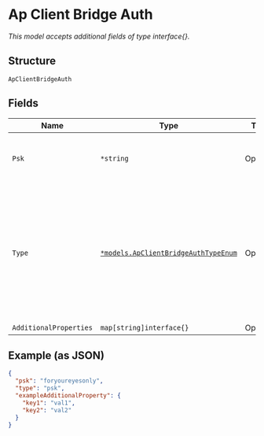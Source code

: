 
# Ap Client Bridge Auth

*This model accepts additional fields of type interface{}.*

## Structure

`ApClientBridgeAuth`

## Fields

| Name | Type | Tags | Description |
|  --- | --- | --- | --- |
| `Psk` | `*string` | Optional | **Constraints**: *Minimum Length*: `8`, *Maximum Length*: `63` |
| `Type` | [`*models.ApClientBridgeAuthTypeEnum`](../../doc/models/ap-client-bridge-auth-type-enum.md) | Optional | wpa2-AES/CCMPp is assumed when `type`==`psk`. enum: `open`, `psk`<br><br>**Default**: `"psk"`<br><br>**Constraints**: *Minimum Length*: `1` |
| `AdditionalProperties` | `map[string]interface{}` | Optional | - |

## Example (as JSON)

```json
{
  "psk": "foryoureyesonly",
  "type": "psk",
  "exampleAdditionalProperty": {
    "key1": "val1",
    "key2": "val2"
  }
}
```

